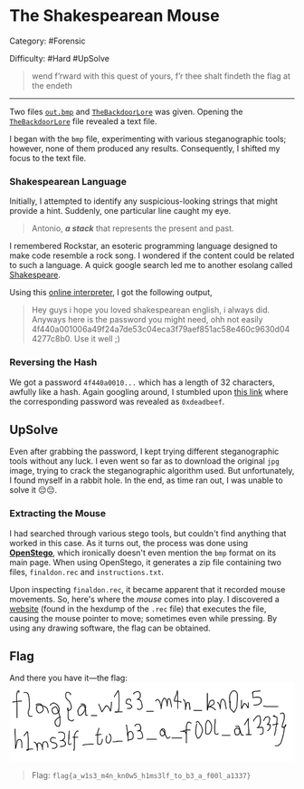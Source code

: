 # The Shakespearean Mouse
Category: #Forensic 

Difficulty: #Hard #UpSolve

> wend f’rward with this quest of yours, f’r thee shalt findeth the flag at the endeth

---
Two files [`out.bmp`](out.bmp) and [`TheBackdoorLore`](TheBackdoorLore) was given. Opening the [`TheBackdoorLore`](TheBackdoorLore) file revealed a text file.

I began with the `bmp` file, experimenting with various steganographic tools; however, none of them produced any results. Consequently, I shifted my focus to the text file.
### Shakespearean Language
Initially, I attempted to identify any suspicious-looking strings that might provide a hint. Suddenly, one particular line caught my eye.
> Antonio, ***a stack*** that represents the present and past.

I remembered Rockstar, an esoteric programming language designed to make code resemble a rock song. I wondered if the content could be related to such a language. A quick google search led me to another esolang called [Shakespeare](https://esolangs.org/wiki/Shakespeare).

Using this [online interpreter](https://esolangpark.vercel.app/ide/shakespeare), I got the following output,
>Hey guys i hope you loved shakespearean english, i always did. Anyways here is the password you might need, ohh not easily 4f440a001006a49f24a7de53c04eca3f79aef851ac58e460c9630d044277c8b0. Use it well ;)
### Reversing the Hash
We got a password `4f440a0010...` which has a length of 32 characters, awfully like a hash. Again googling around, I stumbled upon [this link](https://q9f.github.io/secp256k1.cr/Secp256k1/Util.html#keccak%28data%3ANum%7CBytes%7CString%2Centropy%3D256%29%3ANum-instance-method) where the corresponding password was revealed as `0xdeadbeef`.
## UpSolve
Even after grabbing the password, I kept trying different steganographic tools without any luck. I even went so far as to download the original `jpg` image, trying to crack the steganographic algorithm used. But unfortunately, I found myself in a rabbit hole. In the end, as time ran out, I was unable to solve it 😔😔.
### Extracting the Mouse
I had searched through various stego tools, but couldn't find anything that worked in this case. As it turns out, the process was done using [**OpenStego**](https://www.openstego.com/), which ironically doesn't even mention the `bmp` format on its main page. When using OpenStego, it generates a zip file containing two files, `finaldon.rec` and `instructions.txt`.

Upon inspecting `finaldon.rec`, it became apparent that it recorded mouse movements. So, here's where the _mouse_ comes into play. I discovered a [website](https://automacrorecorder.com/) (found in the hexdump of the `.rec` file) that executes the file, causing the mouse pointer to move; sometimes even while pressing. By using any drawing software, the flag can be obtained.
## Flag
And there you have it—the flag:
![flag](flag.png)

> Flag: `flag{a_w1s3_m4n_kn0w5_h1ms3lf_to_b3_a_f00l_a1337}`